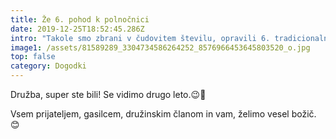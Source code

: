 ```yaml
---
title: Že 6. pohod k polnočnici
date: 2019-12-25T18:52:45.286Z
intro: "Takole smo zbrani v čudovitem številu, opravili 6. tradicionalni pohod k polnočnici v cerkev Sv. Antona v Veliko Štango. \U0001F320"
image1: /assets/81589289_3304734586264252_8576966453645803520_o.jpg
top: false
category: Dogodki
---
```

Družba, super ste bili! Se vidimo drugo leto.😉🚒



Vsem prijateljem, gasilcem, družinskim članom in vam,  želimo vesel božič. 😊
